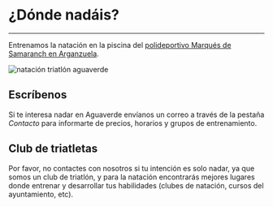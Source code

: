 # ¿Dónde nadáis?
--------------

Entrenamos la natación en la piscina del [polideportivo Marqués de Samaranch en Arganzuela](https://citymapper.com/go/s546f62y3y).

![natación triatlón aguaverde](https://aguaverde.org/assets/static/piscina-w300.62f78f6d29d47f36bd6dfea9b7944b8c.jpg)

## Escríbenos

Si te interesa nadar en Aguaverde envíanos un correo a través de la pestaña *Contacto* para informarte de precios, horarios y grupos de entrenamiento.

## Club de triatletas
Por favor, no contactes con nosotros si tu intención es solo nadar, ya que somos un club de triatlón, y para la natación encontrarás mejores lugares donde entrenar y desarrollar tus habilidades (clubes de natación, cursos del ayuntamiento, etc).
